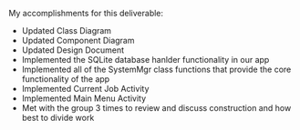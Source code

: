 My accomplishments for this deliverable:
 * Updated Class Diagram
 * Updated Component Diagram
 * Updated Design Document
 * Implemented the SQLite database hanlder functionality in our app
 * Implemented all of the SystemMgr class functions that provide the core functionality of the app
 * Implemented Current Job Activity
 * Implemented Main Menu Activity
 * Met with the group 3 times to review and discuss construction and how best to divide work

